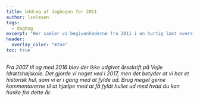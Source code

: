 ```yaml
---
title: Uddrag af dagbogen for 2011
author: lsolesen
tags:
  - dagbog
excerpt: "Her samler vi begivenhederne fra 2011 i en hurtig læst oversigt."
header:
  overlay_color: "#2ae"
toc: true
---
```


_Fra 2007 til og med 2016 blev der ikke udgivet årsskrift på Vejle Idrætshøjskole. Det gjorde vi noget ved i 2017, men det betyder at vi har et historisk hul, som vi er i gang med at fylde ud. Brug meget gerne kommentarerne til at hjælpe med at få fyldt hullet ud med hvad du kan huske fra dette år._
